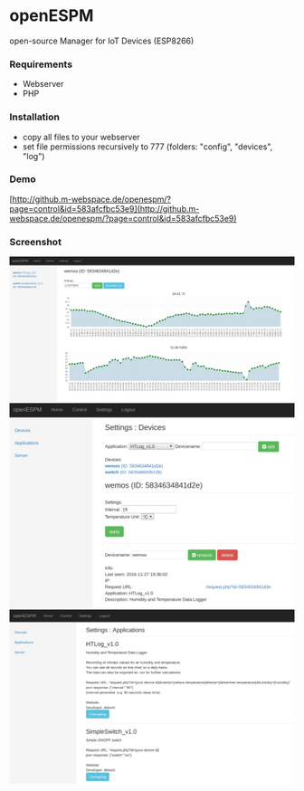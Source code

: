 # openESPM
open-source Manager for IoT Devices
(ESP8266)

### Requirements
* Webserver
* PHP

### Installation
* copy all files to your webserver
* set file permissions recursively to 777 (folders: "config", "devices", "log")

### Demo
[http://github.m-webspace.de/openespm/?page=control&id=583afcfbc53e9](http://github.m-webspace.de/openespm/?page=control&id=583afcfbc53e9)

### Screenshot
![](https://raw.githubusercontent.com/dekoch/openESPM/wiki/img/openESPM_control_HTLog.png)
![](https://raw.githubusercontent.com/dekoch/openESPM/wiki/img/openESPM_settings_devices.png)
![](https://raw.githubusercontent.com/dekoch/openESPM/wiki/img/openESPM_settings_applications.png)
